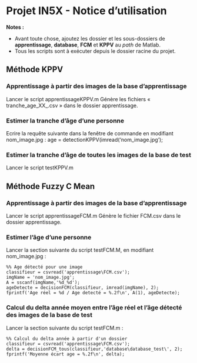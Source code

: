 # Projet IN5X - Notice d’utilisation

**Notes :** 
* Avant toute chose, ajoutez les dossier et les sous-dossiers de **apprentissage**, **database**, **FCM** et **KPPV** au *path* de Matlab.
* Tous les scripts sont à exécuter depuis le dossier racine du projet.


## Méthode KPPV

### Apprentissage à partir des images de la base d’apprentissage

Lancer le script apprentissageKPPV.m
Génère les fichiers « tranche_age_XX_.csv » dans le dossier apprentissage.

### Estimer la tranche d’âge d’une personne

Ecrire la requête suivante dans la fenêtre de commande en modifiant nom_image.jpg :
age = detectionKPPV(imread(‘nom_image.jpg’);

### Estimer la tranche d’âge de toutes les images de la base de test

Lancer le script testKPPV.m

## Méthode Fuzzy C Mean

### Apprentissage à partir des images de la base d’apprentissage

Lancer le script apprentissageFCM.m
Génère le fichier FCM.csv dans le dossier apprentissage.

### Estimer l’âge d’une personne

Lancer la section suivante du script testFCM.M, en modifiant nom_image.jpg :

```
%% Age détecté pour une image
classifieur = csvread('apprentissage\FCM.csv');
imgName = 'nom_image.jpg';
A = sscanf(imgName,'%d_%d');
ageDetecte = decisionFCM(classifieur, imread(imgName), 2);
fprintf('Age réel = %d / Age detecté = %.2f\n', A(1), ageDetecte); 
```

### Calcul du delta année moyen entre l’âge réel et l’âge détecté des images de la base de test

Lancer la section suivante du script testFCM.m :

```
%% Calcul du delta année à partir d'un dossier
classifieur = csvread('apprentissage\FCM.csv');
delta = decisionFCM_tous(classifieur,'database\database_test\', 2);
fprintf('Moyenne écart age = %.2f\n', delta);
```
